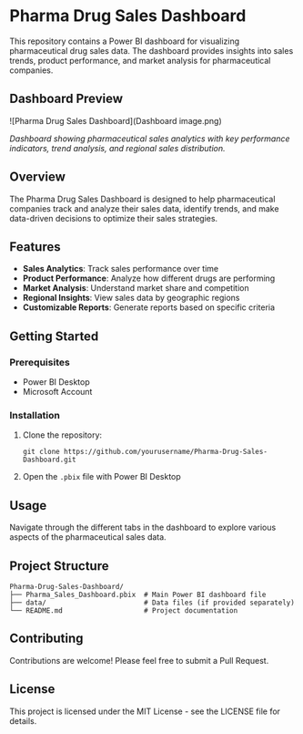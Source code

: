 # Pharma Drug Sales Dashboard

This repository contains a Power BI dashboard for visualizing pharmaceutical drug sales data. The dashboard provides insights into sales trends, product performance, and market analysis for pharmaceutical companies.

## Dashboard Preview

![Pharma Drug Sales Dashboard](Dashboard image.png)

*Dashboard showing pharmaceutical sales analytics with key performance indicators, trend analysis, and regional sales distribution.*

## Overview

The Pharma Drug Sales Dashboard is designed to help pharmaceutical companies track and analyze their sales data, identify trends, and make data-driven decisions to optimize their sales strategies.

## Features

- **Sales Analytics**: Track sales performance over time
- **Product Performance**: Analyze how different drugs are performing
- **Market Analysis**: Understand market share and competition
- **Regional Insights**: View sales data by geographic regions
- **Customizable Reports**: Generate reports based on specific criteria

## Getting Started

### Prerequisites

- Power BI Desktop
- Microsoft Account

### Installation

1. Clone the repository:
    ```
    git clone https://github.com/yourusername/Pharma-Drug-Sales-Dashboard.git
    ```

2. Open the `.pbix` file with Power BI Desktop

## Usage

Navigate through the different tabs in the dashboard to explore various aspects of the pharmaceutical sales data.

## Project Structure

```
Pharma-Drug-Sales-Dashboard/
├── Pharma_Sales_Dashboard.pbix  # Main Power BI dashboard file
├── data/                        # Data files (if provided separately)
└── README.md                    # Project documentation
```

## Contributing

Contributions are welcome! Please feel free to submit a Pull Request.

## License

This project is licensed under the MIT License - see the LICENSE file for details.
